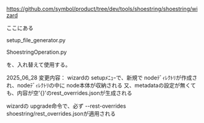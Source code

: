 https://github.com/symbol/product/tree/dev/tools/shoestring/shoestring/wizard

ここにある

setup_file_generator.py

ShoestringOperation.py

を、入れ替えて使用する。

2025_06_28
変更内容：
wizardの setupﾒﾆｭｰで、新規で nodeﾃﾞｨﾚｸﾄﾘが作成され、nodeﾃﾞｨﾚｸﾄﾘの中に node本体が収納される
又、metadataの設定が無くても、内容が空'{}'のrest_overrides.jsonが生成される

wizardの upgrade命令で、必ず --rest-overrides shoestring/rest_overrides.jsonが適用される
